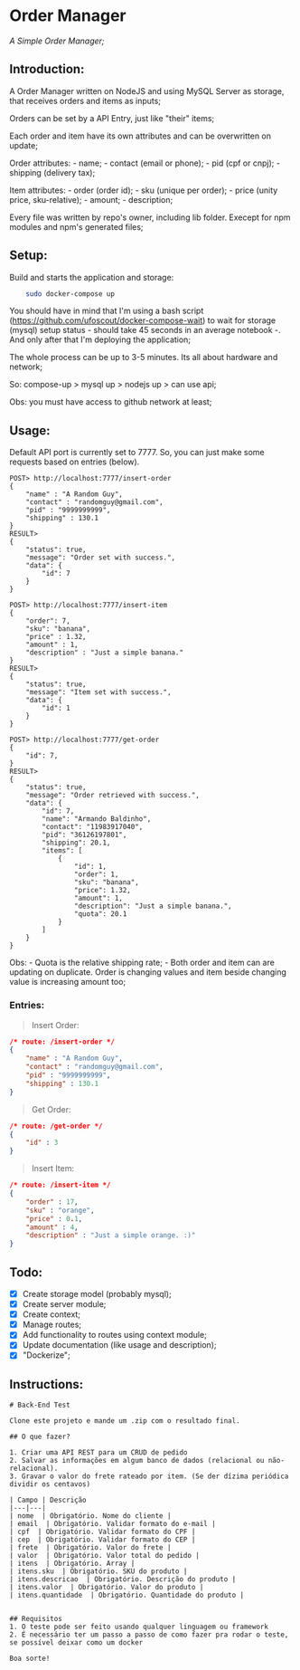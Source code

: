 
# Order Manager

*A Simple Order Manager;*

## Introduction:

A Order Manager written on NodeJS and using MySQL Server as storage, that receives orders and items as inputs;

Orders can be set by a API Entry, just like "their" items;

Each order and item have its own attributes and can be overwritten on update;

Order attributes:
	- name;
	- contact (email or phone);
	- pid (cpf or cnpj);
	- shipping (delivery tax);

Item attributes:
	- order (order id);
	- sku (unique per order);
	- price (unity price, sku-relative);
	- amount;
	- description;

Every file was written by repo's owner, including lib folder. Execept for npm modules and npm's generated files;

## Setup:

Build and starts the application and storage:
```bash
	sudo docker-compose up
```

You should have in mind that I'm using a bash script (https://github.com/ufoscout/docker-compose-wait) to wait for storage (mysql) setup status - should take 45 seconds in an average notebook -. And only after that I'm deploying the application;

The whole process can be up to 3-5 minutes. Its all about hardware and network;

So: compose-up > mysql up > nodejs up > can use api;

Obs: you must have access to github network at least;

## Usage:

Default API port is currently set to 7777.
So, you can just make some requests based on entries (below).

```
POST> http://localhost:7777/insert-order
{
	"name" : "A Random Guy",
	"contact" : "randomguy@gmail.com",
	"pid" : "9999999999",
	"shipping" : 130.1
}
RESULT>
{
	"status": true,
	"message": "Order set with success.",
	"data": {
		"id": 7
	}
}
```

```
POST> http://localhost:7777/insert-item
{
	"order": 7,
	"sku": "banana",
	"price" : 1.32,
	"amount" : 1,
	"description" : "Just a simple banana."
}
RESULT>
{
	"status": true,
	"message": "Item set with success.",
	"data": {
		"id": 1
	}
}
```

```
POST> http://localhost:7777/get-order
{
	"id": 7,
}
RESULT>
{
	"status": true,
	"message": "Order retrieved with success.",
	"data": {
		"id": 7,
		"name": "Armando Baldinho",
		"contact": "11983917040",
		"pid": "36126197801",
		"shipping": 20.1,
		"items": [
			{
				"id": 1,
				"order": 1,
				"sku": "banana",
				"price": 1.32,
				"amount": 1,
				"description": "Just a simple banana.",
				"quota": 20.1
			}
		]
	}
}
```

Obs:
	- Quota is the relative shipping rate;
	- Both order and item can are updating on duplicate. Order is changing values and item beside changing value is increasing amount too;

### Entries:

> Insert Order:
```json
/* route: /insert-order */
{
	"name" : "A Random Guy",
	"contact" : "randomguy@gmail.com",
	"pid" : "9999999999",
	"shipping" : 130.1
}
```

> Get Order:
```json
/* route: /get-order */
{
	"id" : 3
}
```

> Insert Item:
```json
/* route: /insert-item */
{
	"order" : 17,
	"sku" : "orange",
	"price" : 0.1,
	"amount" : 4,
	"description" : "Just a simple orange. :)"
}
```

## Todo:

- [x] Create storage model (probably mysql);
- [x] Create server module;
- [x] Create context;
- [x] Manage routes;
- [x] Add functionality to routes using context module;
- [x] Update documentation (like usage and description);
- [x] "Dockerize";

## Instructions:

```
# Back-End Test

Clone este projeto e mande um .zip com o resultado final.

## O que fazer?

1. Criar uma API REST para um CRUD de pedido
2. Salvar as informações em algum banco de dados (relacional ou não-relacional).
3. Gravar o valor do frete rateado por item. (Se der dízima periódica dividir os centavos)

| Campo | Descrição
|---|---|
| nome  | Obrigatório. Nome do cliente |
| email  | Obrigatório. Validar formato do e-mail |
| cpf  | Obrigatório. Validar formato do CPF |
| cep  | Obrigatório. Validar formato do CEP |
| frete  | Obrigatório. Valor do frete |
| valor  | Obrigatório. Valor total do pedido |
| itens  | Obrigatório. Array |
| itens.sku  | Obrigatório. SKU do produto |
| itens.descricao  | Obrigatório. Descrição do produto |
| itens.valor  | Obrigatório. Valor do produto |
| itens.quantidade  | Obrigatório. Quantidade do produto |


## Requisitos
1. O teste pode ser feito usando qualquer linguagem ou framework
2. É necessário ter um passo a passo de como fazer pra rodar o teste, se possível deixar como um docker

Boa sorte!
```
